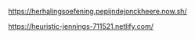 https://herhalingsoefening.pepijndejonckheere.now.sh/

https://heuristic-jennings-711521.netlify.com/
